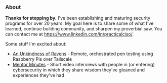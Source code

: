### About

**Thanks for stopping by.** 
I've been establishing and maturing security programs for over 20 years. My goal here is to share some of what I've learned, continue building community, and sharpen my proverbial saw. You can contact me at https://www.linkedin.com/in/practicalciso/.

Some stuff I'm excited about:
- [An Unkindness of Ravens](https://github.com/dblanchard/An-Unkindness-of-Ravens) - Remote, orchestrated pen testing using Raspberry Pis over Tailscale
- [Mentor Minutes](https://github.com/dblanchard/Mentor-Minutes) - Short video interviews with people in (or entering) cybersecurity in which they share wisdom they've gleaned and experiences they've had


<!--
Here are some ideas to get you started:

🔭 I’m currently working on ...
- 🌱 I’m currently learning prompt engineering specifically for safeguard buypasses
- 👯 I’m looking to collaborate on 
- 🤔 I’m looking for help with ...
- 💬 Ask me about ...
- 📫 How to reach me: ...
- 😄 Pronouns: He/Him (why this m)
- ⚡ Fun fact: 
-->
